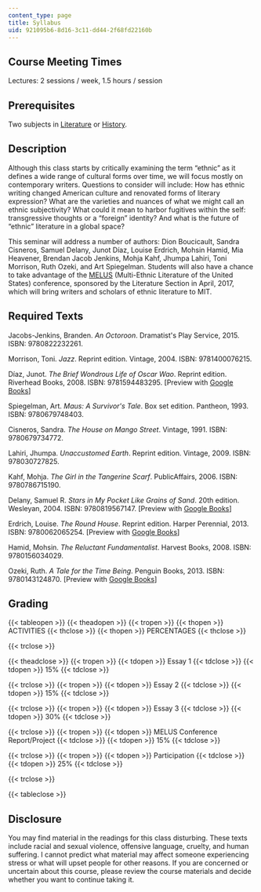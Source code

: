 ```yaml
---
content_type: page
title: Syllabus
uid: 921095b6-8d16-3c11-dd44-2f68fd22160b
---
```


Course Meeting Times
--------------------

Lectures: 2 sessions / week, 1.5 hours / session

Prerequisites
-------------

Two subjects in [Literature](/courses/literature) or [History](/courses/history).

Description
-----------

Although this class starts by critically examining the term “ethnic” as it defines a wide range of cultural forms over time, we will focus mostly on contemporary writers. Questions to consider will include: How has ethnic writing changed American culture and renovated forms of literary expression? What are the varieties and nuances of what we might call an ethnic subjectivity? What could it mean to harbor fugitives within the self: transgressive thoughts or a “foreign” identity? And what is the future of “ethnic” literature in a global space?

This seminar will address a number of authors: Dion Boucicault, Sandra Cisneros, Samuel Delany, Junot Díaz, Louise Erdrich, Mohsin Hamid, Mia Heavener, Brendan Jacob Jenkins, Mohja Kahf, Jhumpa Lahiri, Toni Morrison, Ruth Ozeki, and Art Spiegelman. Students will also have a chance to take advantage of the [MELUS](http://www.melus.org/about/) (Multi-Ethnic Literature of the United States) conference, sponsored by the Literature Section in April, 2017, which will bring writers and scholars of ethnic literature to MIT.

Required Texts
--------------

Jacobs-Jenkins, Branden. _An Octoroon_. Dramatist's Play Service, 2015. ISBN: 9780822232261.

Morrison, Toni. _Jazz_. Reprint edition. Vintage, 2004. ISBN: 9781400076215.

Díaz, Junot. _The Brief Wondrous Life of Oscar Wao_. Reprint edition. Riverhead Books, 2008. ISBN: 9781594483295. \[Preview with [Google Books](https://books.google.com/books?id=_YVO217NhC0C&lpg=PP1&dq=junot%20diaz%20the%20brief%20wondrous&pg=PP1#v=onepage&q&f=false)\]

Spiegelman, Art. _Maus: A Survivor's Tale_. Box set edition. Pantheon, 1993. ISBN: 9780679748403.

Cisneros, Sandra. _The House on Mango Street_. Vintage, 1991. ISBN: 9780679734772.

Lahiri, Jhumpa. _Unaccustomed Earth_. Reprint edition. Vintage, 2009. ISBN: 978030727825.

Kahf, Mohja. _The Girl in the Tangerine Scarf_. PublicAffairs, 2006. ISBN: 9780786715190.

Delany, Samuel R. _Stars in My Pocket Like Grains of Sand_. 20th edition. Wesleyan, 2004. ISBN: 9780819567147. \[Preview with [Google Books](https://books.google.com/books?id=bRAFCAAAQBAJ&lpg=PP1&dq=Samuel%20Delany%2C%20Stars%20in%20My%20Pocket%20Like%20Grains%20of%20Sand&pg=PP1#v=onepage&q&f=false)\]

Erdrich, Louise. _The Round House_. Reprint edition. Harper Perennial, 2013. ISBN: 9780062065254. \[Preview with [Google Books](https://books.google.com/books?id=ZQqqbkGOEr8C&lpg=PP1&dq=Louise%20Erdrich%2C%20The%20Round%20House&pg=PP1#v=onepage&q&f=false)\]

Hamid, Mohsin. _The Reluctant Fundamentalist_. Harvest Books, 2008. ISBN: 9780156034029.

Ozeki, Ruth. _A Tale for the Time Being_. Penguin Books, 2013. ISBN: 9780143124870. \[Preview with [Google Books](https://books.google.com/books?id=lsItpf9T9qAC&lpg=PP1&dq=Ruth%20Ozeki%2C%20A%20Tale%20for%20the%20Time%20Being&pg=PP1#v=onepage&q=Ruth%20Ozeki,%20A%20Tale%20for%20the%20Time%20Being&f=false)\]

Grading
-------

{{< tableopen >}}
{{< theadopen >}}
{{< tropen >}}
{{< thopen >}}
ACTIVITIES
{{< thclose >}}
{{< thopen >}}
PERCENTAGES
{{< thclose >}}

{{< trclose >}}

{{< theadclose >}}
{{< tropen >}}
{{< tdopen >}}
Essay 1
{{< tdclose >}}
{{< tdopen >}}
15%
{{< tdclose >}}

{{< trclose >}}
{{< tropen >}}
{{< tdopen >}}
Essay 2
{{< tdclose >}}
{{< tdopen >}}
15%
{{< tdclose >}}

{{< trclose >}}
{{< tropen >}}
{{< tdopen >}}
Essay 3
{{< tdclose >}}
{{< tdopen >}}
30%
{{< tdclose >}}

{{< trclose >}}
{{< tropen >}}
{{< tdopen >}}
MELUS Conference Report/Project
{{< tdclose >}}
{{< tdopen >}}
15%
{{< tdclose >}}

{{< trclose >}}
{{< tropen >}}
{{< tdopen >}}
Participation
{{< tdclose >}}
{{< tdopen >}}
25%
{{< tdclose >}}

{{< trclose >}}

{{< tableclose >}}

Disclosure
----------

You may find material in the readings for this class disturbing. These texts include racial and sexual violence, offensive language, cruelty, and human suffering. I cannot predict what material may affect someone experiencing stress or what will upset people for other reasons. If you are concerned or uncertain about this course, please review the course materials and decide whether you want to continue taking it.
